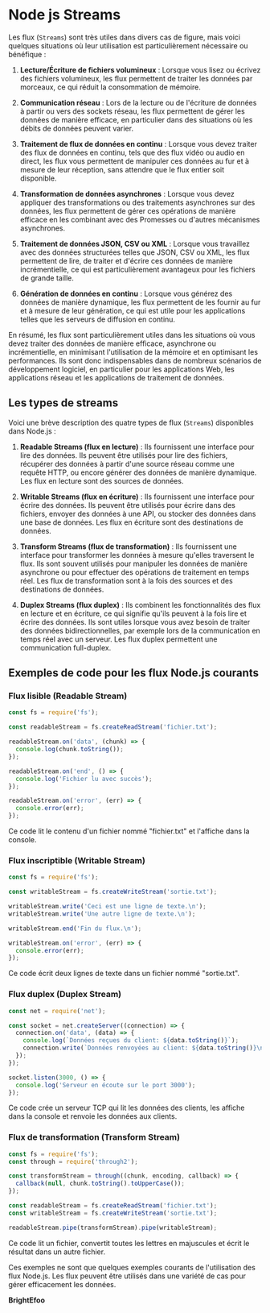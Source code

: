 # Node js Streams

Les flux (`Streams`) sont très utiles dans divers cas de figure, mais voici quelques situations où leur utilisation est particulièrement nécessaire ou bénéfique :

1. **Lecture/Écriture de fichiers volumineux** : Lorsque vous lisez ou écrivez des fichiers volumineux, les flux permettent de traiter les données par morceaux, ce qui réduit la consommation de mémoire.

2. **Communication réseau** : Lors de la lecture ou de l'écriture de données à partir ou vers des sockets réseau, les flux permettent de gérer les données de manière efficace, en particulier dans des situations où les débits de données peuvent varier.

3. **Traitement de flux de données en continu** : Lorsque vous devez traiter des flux de données en continu, tels que des flux vidéo ou audio en direct, les flux vous permettent de manipuler ces données au fur et à mesure de leur réception, sans attendre que le flux entier soit disponible.

4. **Transformation de données asynchrones** : Lorsque vous devez appliquer des transformations ou des traitements asynchrones sur des données, les flux permettent de gérer ces opérations de manière efficace en les combinant avec des Promesses ou d'autres mécanismes asynchrones.

5. **Traitement de données JSON, CSV ou XML** : Lorsque vous travaillez avec des données structurées telles que JSON, CSV ou XML, les flux permettent de lire, de traiter et d'écrire ces données de manière incrémentielle, ce qui est particulièrement avantageux pour les fichiers de grande taille.

6. **Génération de données en continu** : Lorsque vous générez des données de manière dynamique, les flux permettent de les fournir au fur et à mesure de leur génération, ce qui est utile pour les applications telles que les serveurs de diffusion en continu.

En résumé, les flux sont particulièrement utiles dans les situations où vous devez traiter des données de manière efficace, asynchrone ou incrémentielle, en minimisant l'utilisation de la mémoire et en optimisant les performances. Ils sont donc indispensables dans de nombreux scénarios de développement logiciel, en particulier pour les applications Web, les applications réseau et les applications de traitement de données.

## Les types de streams 
Voici une brève description des quatre types de flux (`Streams`) disponibles dans Node.js :

1. **Readable Streams (flux en lecture)** : Ils fournissent une interface pour lire des données. Ils peuvent être utilisés pour lire des fichiers, récupérer des données à partir d'une source réseau comme une requête HTTP, ou encore générer des données de manière dynamique. Les flux en lecture sont des sources de données.

2. **Writable Streams (flux en écriture)** : Ils fournissent une interface pour écrire des données. Ils peuvent être utilisés pour écrire dans des fichiers, envoyer des données à une API, ou stocker des données dans une base de données. Les flux en écriture sont des destinations de données.

3. **Transform Streams (flux de transformation)** : Ils fournissent une interface pour transformer les données à mesure qu'elles traversent le flux. Ils sont souvent utilisés pour manipuler les données de manière asynchrone ou pour effectuer des opérations de traitement en temps réel. Les flux de transformation sont à la fois des sources et des destinations de données.

4. **Duplex Streams (flux duplex)** : Ils combinent les fonctionnalités des flux en lecture et en écriture, ce qui signifie qu'ils peuvent à la fois lire et écrire des données. Ils sont utiles lorsque vous avez besoin de traiter des données bidirectionnelles, par exemple lors de la communication en temps réel avec un serveur. Les flux duplex permettent une communication full-duplex.
   
## Exemples de code pour les flux Node.js courants

### Flux lisible (Readable Stream)

```javascript
const fs = require('fs');

const readableStream = fs.createReadStream('fichier.txt');

readableStream.on('data', (chunk) => {
  console.log(chunk.toString());
});

readableStream.on('end', () => {
  console.log('Fichier lu avec succès');
});

readableStream.on('error', (err) => {
  console.error(err);
});
```

Ce code lit le contenu d'un fichier nommé "fichier.txt" et l'affiche dans la console.

### Flux inscriptible (Writable Stream)

```javascript
const fs = require('fs');

const writableStream = fs.createWriteStream('sortie.txt');

writableStream.write('Ceci est une ligne de texte.\n');
writableStream.write('Une autre ligne de texte.\n');

writableStream.end('Fin du flux.\n');

writableStream.on('error', (err) => {
  console.error(err);
});
```

Ce code écrit deux lignes de texte dans un fichier nommé "sortie.txt".

### Flux duplex (Duplex Stream)

```javascript
const net = require('net');

const socket = net.createServer((connection) => {
  connection.on('data', (data) => {
    console.log(`Données reçues du client: ${data.toString()}`);
    connection.write(`Données renvoyées au client: ${data.toString()}\n`);
  });
});

socket.listen(3000, () => {
  console.log('Serveur en écoute sur le port 3000');
});
```

Ce code crée un serveur TCP qui lit les données des clients, les affiche dans la console et renvoie les données aux clients.

### Flux de transformation (Transform Stream)

```javascript
const fs = require('fs');
const through = require('through2');

const transformStream = through((chunk, encoding, callback) => {
  callback(null, chunk.toString().toUpperCase());
});

const readableStream = fs.createReadStream('fichier.txt');
const writableStream = fs.createWriteStream('sortie.txt');

readableStream.pipe(transformStream).pipe(writableStream);
```

Ce code lit un fichier, convertit toutes les lettres en majuscules et écrit le résultat dans un autre fichier.

Ces exemples ne sont que quelques exemples courants de l'utilisation des flux Node.js. Les flux peuvent être utilisés dans une variété de cas pour gérer efficacement les données.


**BrightEfoo**